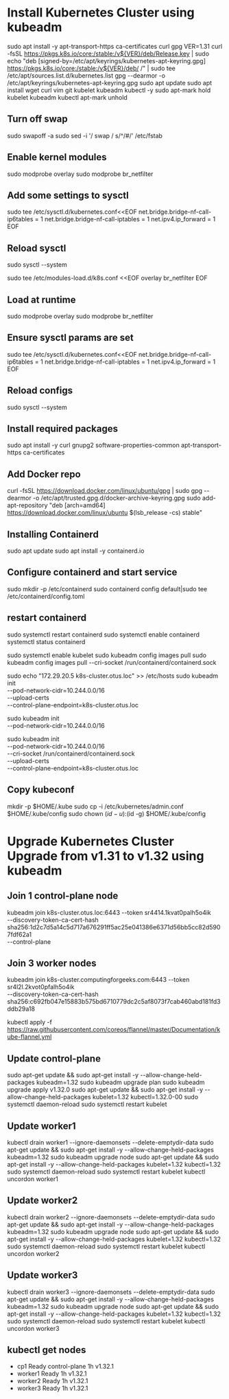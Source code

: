 # Install Kubernetes Cluster using kubeadm

sudo apt install -y apt-transport-https ca-certificates curl gpg
VER=1.31
curl -fsSL https://pkgs.k8s.io/core:/stable:/v${VER}/deb/Release.key | sudo echo "deb [signed-by=/etc/apt/keyrings/kubernetes-apt-keyring.gpg] https://pkgs.k8s.io/core:/stable:/v${VER}/deb/ /" | sudo tee /etc/apt/sources.list.d/kubernetes.list gpg --dearmor -o /etc/apt/keyrings/kubernetes-apt-keyring.gpg
sudo apt update
sudo apt install wget curl vim git kubelet kubeadm kubectl -y
sudo apt-mark hold kubelet kubeadm kubectl
apt-mark unhold

## Turn off swap
sudo swapoff -a 
sudo sed -i '/ swap / s/^/#/' /etc/fstab

## Enable kernel modules
sudo modprobe overlay
sudo modprobe br_netfilter

## Add some settings to sysctl
sudo tee /etc/sysctl.d/kubernetes.conf<<EOF
net.bridge.bridge-nf-call-ip6tables = 1
net.bridge.bridge-nf-call-iptables = 1
net.ipv4.ip_forward = 1
EOF

## Reload sysctl
sudo sysctl --system

sudo tee /etc/modules-load.d/k8s.conf <<EOF
overlay
br_netfilter
EOF

## Load at runtime
sudo modprobe overlay
sudo modprobe br_netfilter

## Ensure sysctl params are set
sudo tee /etc/sysctl.d/kubernetes.conf<<EOF
net.bridge.bridge-nf-call-ip6tables = 1
net.bridge.bridge-nf-call-iptables = 1
net.ipv4.ip_forward = 1
EOF

## Reload configs
sudo sysctl --system

## Install required packages
sudo apt install -y curl gnupg2 software-properties-common apt-transport-https ca-certificates

## Add Docker repo
curl -fsSL https://download.docker.com/linux/ubuntu/gpg | sudo gpg --dearmor -o /etc/apt/trusted.gpg.d/docker-archive-keyring.gpg
sudo add-apt-repository "deb [arch=amd64] https://download.docker.com/linux/ubuntu $(lsb_release -cs) stable"

## Installing Containerd
sudo apt update
sudo apt install -y containerd.io
## Configure containerd and start service
sudo mkdir -p /etc/containerd
sudo containerd config default|sudo tee /etc/containerd/config.toml
## restart containerd
sudo systemctl restart containerd
sudo systemctl enable containerd
systemctl status containerd

sudo systemctl enable kubelet
sudo kubeadm config images pull
sudo kubeadm config images pull --cri-socket /run/containerd/containerd.sock

sudo echo "172.29.20.5 k8s-cluster.otus.loc" >> /etc/hosts
sudo kubeadm init \
  --pod-network-cidr=10.244.0.0/16 \
  --upload-certs \
  --control-plane-endpoint=k8s-cluster.otus.loc

sudo kubeadm init \
  --pod-network-cidr=10.244.0.0/16

sudo kubeadm init \
  --pod-network-cidr=10.244.0.0/16 \
  --cri-socket /run/containerd/containerd.sock \
  --upload-certs \
  --control-plane-endpoint=k8s-cluster.otus.loc

## Copy kubeconf
mkdir -p $HOME/.kube
sudo cp -i /etc/kubernetes/admin.conf $HOME/.kube/config
sudo chown $(id -u):$(id -g) $HOME/.kube/config

# Upgrade Kubernetes Cluster Upgrade from v1.31 to v1.32 using kubeadm
## Join 1 control-plane node
kubeadm join k8s-cluster.otus.loc:6443 --token sr4414.1kvat0palh5o4ik \
    --discovery-token-ca-cert-hash sha256:1d2c7d5a14c5d717a676291ff5ac25e041386e6371d56bb5cc82d5907fdf62a1 \
    --control-plane 
## Join 3 worker nodes
kubeadm join k8s-cluster.computingforgeeks.com:6443 --token sr4l2l.2kvot0pfalh5o4ik \
    --discovery-token-ca-cert-hash sha256:c692fb047e15883b575bd6710779dc2c5af8073f7cab460abd181fd3ddb29a18

kubectl apply -f https://raw.githubusercontent.com/coreos/flannel/master/Documentation/kube-flannel.yml

## Update control-plane
sudo apt-get update && sudo apt-get install -y --allow-change-held-packages kubeadm=1.32
sudo kubeadm upgrade plan
sudo kubeadm upgrade apply v1.32.0
sudo apt-get update && sudo apt-get install -y --allow-change-held-packages kubelet=1.32 kubectl=1.32.0-00
sudo systemctl daemon-reload
sudo systemctl restart kubelet

## Update worker1
kubectl drain worker1 --ignore-daemonsets --delete-emptydir-data
sudo apt-get update && sudo apt-get install -y --allow-change-held-packages kubeadm=1.32
sudo kubeadm upgrade node
sudo apt-get update && sudo apt-get install -y --allow-change-held-packages kubelet=1.32 kubectl=1.32
sudo systemctl daemon-reload
sudo systemctl restart kubelet
kubectl uncordon worker1 

## Update worker2
kubectl drain worker2 --ignore-daemonsets --delete-emptydir-data
sudo apt-get update && sudo apt-get install -y --allow-change-held-packages kubeadm=1.32
sudo kubeadm upgrade node
sudo apt-get update && sudo apt-get install -y --allow-change-held-packages kubelet=1.32 kubectl=1.32
sudo systemctl daemon-reload
sudo systemctl restart kubelet
kubectl uncordon worker2

## Update worker3
kubectl drain worker3 --ignore-daemonsets --delete-emptydir-data
sudo apt-get update && sudo apt-get install -y --allow-change-held-packages kubeadm=1.32
sudo kubeadm upgrade node
sudo apt-get update && sudo apt-get install -y --allow-change-held-packages kubelet=1.32 kubectl=1.32
sudo systemctl daemon-reload
sudo systemctl restart kubelet
kubectl uncordon worker3

## kubectl get nodes
- cp1       Ready    control-plane   1h   v1.32.1
- worker1   Ready    <none>          1h   v1.32.1
- worker2   Ready    <none>          1h   v1.32.1
- worker3   Ready    <none>          1h   v1.32.1
